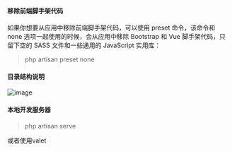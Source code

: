 #### 移除前端脚手架代码

如果你想要从应用中移除前端脚手架代码，可以使用 preset 命令，该命令和 none 选项一起使用的时候，会从应用中移除 Bootstrap 和 Vue 脚手架代码，只留下空的 SASS 文件和一些通用的 JavaScript 实用库：

>php artisan preset none

#### 目录结构说明
![image](https://gitee.com/hxc8/images8/raw/master/img/202407191106008.jpg)

#### 本地开发服务器

>php artisan serve

或者使用valet
